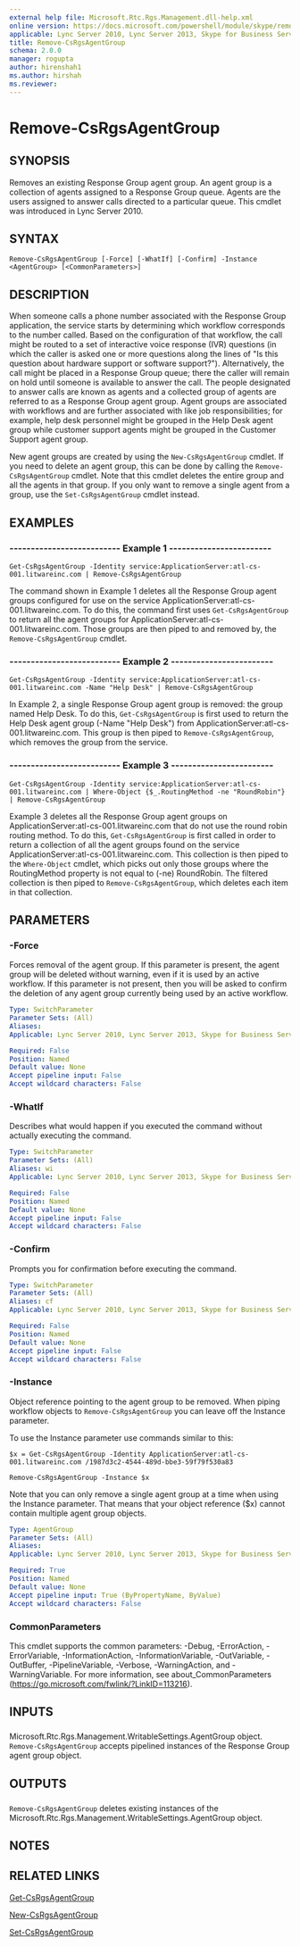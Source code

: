 ```yaml
---
external help file: Microsoft.Rtc.Rgs.Management.dll-help.xml
online version: https://docs.microsoft.com/powershell/module/skype/remove-csrgsagentgroup
applicable: Lync Server 2010, Lync Server 2013, Skype for Business Server 2015, Skype for Business Server 2019
title: Remove-CsRgsAgentGroup
schema: 2.0.0
manager: rogupta
author: hirenshah1
ms.author: hirshah
ms.reviewer:
---
```


# Remove-CsRgsAgentGroup

## SYNOPSIS
Removes an existing Response Group agent group.
An agent group is a collection of agents assigned to a Response Group queue.
Agents are the users assigned to answer calls directed to a particular queue.
This cmdlet was introduced in Lync Server 2010.


## SYNTAX

```
Remove-CsRgsAgentGroup [-Force] [-WhatIf] [-Confirm] -Instance <AgentGroup> [<CommonParameters>]
```

## DESCRIPTION
When someone calls a phone number associated with the Response Group application, the service starts by determining which workflow corresponds to the number called.
Based on the configuration of that workflow, the call might be routed to a set of interactive voice response (IVR) questions (in which the caller is asked one or more questions along the lines of "Is this question about hardware support or software support?").
Alternatively, the call might be placed in a Response Group queue; there the caller will remain on hold until someone is available to answer the call.
The people designated to answer calls are known as agents and a collected group of agents are referred to as a Response Group agent group.
Agent groups are associated with workflows and are further associated with like job responsibilities; for example, help desk personnel might be grouped in the Help Desk agent group while customer support agents might be grouped in the Customer Support agent group.

New agent groups are created by using the `New-CsRgsAgentGroup` cmdlet.
If you need to delete an agent group, this can be done by calling the `Remove-CsRgsAgentGroup` cmdlet.
Note that this cmdlet deletes the entire group and all the agents in that group.
If you only want to remove a single agent from a group, use the `Set-CsRgsAgentGroup` cmdlet instead.


## EXAMPLES

### -------------------------- Example 1 ------------------------
```
Get-CsRgsAgentGroup -Identity service:ApplicationServer:atl-cs-001.litwareinc.com | Remove-CsRgsAgentGroup
```

The command shown in Example 1 deletes all the Response Group agent groups configured for use on the service ApplicationServer:atl-cs-001.litwareinc.com.
To do this, the command first uses `Get-CsRgsAgentGroup` to return all the agent groups for ApplicationServer:atl-cs-001.litwareinc.com.
Those groups are then piped to and removed by, the `Remove-CsRgsAgentGroup` cmdlet.


### -------------------------- Example 2 ------------------------
```
Get-CsRgsAgentGroup -Identity service:ApplicationServer:atl-cs-001.litwareinc.com -Name "Help Desk" | Remove-CsRgsAgentGroup
```

In Example 2, a single Response Group agent group is removed: the group named Help Desk.
To do this, `Get-CsRgsAgentGroup` is first used to return the Help Desk agent group (-Name "Help Desk") from ApplicationServer:atl-cs-001.litwareinc.com.
This group is then piped to `Remove-CsRgsAgentGroup`, which removes the group from the service.


### -------------------------- Example 3 ------------------------
```
Get-CsRgsAgentGroup -Identity service:ApplicationServer:atl-cs-001.litwareinc.com | Where-Object {$_.RoutingMethod -ne "RoundRobin"} | Remove-CsRgsAgentGroup
```

Example 3 deletes all the Response Group agent groups on ApplicationServer:atl-cs-001.litwareinc.com that do not use the round robin routing method.
To do this, `Get-CsRgsAgentGroup` is first called in order to return a collection of all the agent groups found on the service ApplicationServer:atl-cs-001.litwareinc.com.
This collection is then piped to the `Where-Object` cmdlet, which picks out only those groups where the RoutingMethod property is not equal to (-ne) RoundRobin.
The filtered collection is then piped to `Remove-CsRgsAgentGroup`, which deletes each item in that collection.


## PARAMETERS

### -Force
Forces removal of the agent group.
If this parameter is present, the agent group will be deleted without warning, even if it is used by an active workflow.
If this parameter is not present, then you will be asked to confirm the deletion of any agent group currently being used by an active workflow.

```yaml
Type: SwitchParameter
Parameter Sets: (All)
Aliases: 
Applicable: Lync Server 2010, Lync Server 2013, Skype for Business Server 2015, Skype for Business Server 2019

Required: False
Position: Named
Default value: None
Accept pipeline input: False
Accept wildcard characters: False
```

### -WhatIf
Describes what would happen if you executed the command without actually executing the command.

```yaml
Type: SwitchParameter
Parameter Sets: (All)
Aliases: wi
Applicable: Lync Server 2010, Lync Server 2013, Skype for Business Server 2015, Skype for Business Server 2019

Required: False
Position: Named
Default value: None
Accept pipeline input: False
Accept wildcard characters: False
```

### -Confirm
Prompts you for confirmation before executing the command.

```yaml
Type: SwitchParameter
Parameter Sets: (All)
Aliases: cf
Applicable: Lync Server 2010, Lync Server 2013, Skype for Business Server 2015, Skype for Business Server 2019

Required: False
Position: Named
Default value: None
Accept pipeline input: False
Accept wildcard characters: False
```

### -Instance
Object reference pointing to the agent group to be removed.
When piping workflow objects to `Remove-CsRgsAgentGroup` you can leave off the Instance parameter.

To use the Instance parameter use commands similar to this:

`$x = Get-CsRgsAgentGroup -Identity ApplicationServer:atl-cs-001.litwareinc.com /1987d3c2-4544-489d-bbe3-59f79f530a83`

`Remove-CsRgsAgentGroup -Instance $x`

Note that you can only remove a single agent group at a time when using the Instance parameter.
That means that your object reference ($x) cannot contain multiple agent group objects.


```yaml
Type: AgentGroup
Parameter Sets: (All)
Aliases: 
Applicable: Lync Server 2010, Lync Server 2013, Skype for Business Server 2015, Skype for Business Server 2019

Required: True
Position: Named
Default value: None
Accept pipeline input: True (ByPropertyName, ByValue)
Accept wildcard characters: False
```

### CommonParameters
This cmdlet supports the common parameters: -Debug, -ErrorAction, -ErrorVariable, -InformationAction, -InformationVariable, -OutVariable, -OutBuffer, -PipelineVariable, -Verbose, -WarningAction, and -WarningVariable. For more information, see about_CommonParameters (https://go.microsoft.com/fwlink/?LinkID=113216).

## INPUTS

###  
Microsoft.Rtc.Rgs.Management.WritableSettings.AgentGroup object.
`Remove-CsRgsAgentGroup` accepts pipelined instances of the Response Group agent group object.

## OUTPUTS

###  
`Remove-CsRgsAgentGroup` deletes existing instances of the Microsoft.Rtc.Rgs.Management.WritableSettings.AgentGroup object.

## NOTES

## RELATED LINKS

[Get-CsRgsAgentGroup](Get-CsRgsAgentGroup.md)

[New-CsRgsAgentGroup](New-CsRgsAgentGroup.md)

[Set-CsRgsAgentGroup](Set-CsRgsAgentGroup.md)

